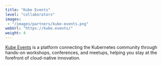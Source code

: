 ```yaml
---
title: "Kube Events"
level: "collaborators"
images:
 - "/images/partners/kube-events.png"
webUrl: "https://kube.events/"
weight: 4
---
```


[Kube Events](https://kube.events/) is a platform connecting the Kubernetes community through hands-on workshops, conferences, and meetups, helping you stay at the forefront of cloud-native innovation.
